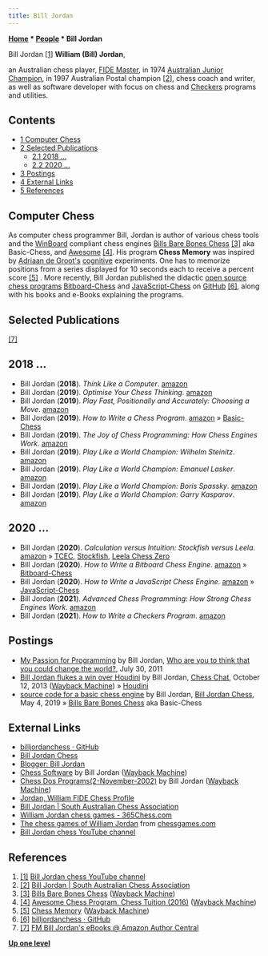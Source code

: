 ```yaml
---
title: Bill Jordan
---
```

**[Home](Home "Home") * [People](People "People") * Bill Jordan**

[](https://www.youtube.com/channel/UCsdlBGD9F-HNla3kQdhTleQ) Bill Jordan <a id="cite-note-1" href="#cite-ref-1">[1]</a>
**William (Bill) Jordan**,

an Australian chess player, [FIDE Master](https://en.wikipedia.org/wiki/FIDE_titles#FIDE_Master_.28FM.29),
in 1974 [Australian Junior Champion](https://en.wikipedia.org/wiki/Australian_Chess_Championship#Australian_Junior_Champions), in 1997 Australian Postal champion <a id="cite-note-2" href="#cite-ref-2">[2]</a>, chess coach and writer, as well as software developer with focus on chess and [Checkers](Checkers "Checkers") programs and utilities.

## Contents

- [1 Computer Chess](#computer-chess)
- [2 Selected Publications](#selected-publications)
  - [2.1 2018 ...](#2018-...)
  - [2.2 2020 ...](#2020-...)
- [3 Postings](#postings)
- [4 External Links](#external-links)
- [5 References](#references)

## Computer Chess

As computer chess programmer Bill, Jordan is author of various chess tools and the [WinBoard](WinBoard "WinBoard") compliant chess engines [Bills Bare Bones Chess](Bills_Bare_Bones_Chess "Bills Bare Bones Chess") <a id="cite-note-3" href="#cite-ref-3">[3]</a> aka Basic-Chess, and [Awesome](Awesome "Awesome") <a id="cite-note-4" href="#cite-ref-4">[4]</a>.
His program **Chess Memory** was inspired by [Adriaan de Groot's](Adriaan_de_Groot "Adriaan de Groot") [cognitive](Cognition "Cognition") experiments.
One has to memorize positions from a series displayed for 10 seconds each to receive a percent score
<a id="cite-note-5" href="#cite-ref-5">[5]</a> .
More recently, Bill Jordan published the didactic [open source chess programs](Category:Open_Source "Category:Open Source") [Bitboard-Chess](Bitboard-Chess "Bitboard-Chess") and [JavaScript-Chess](JavaScript-Chess "JavaScript-Chess") on [GitHub](https://en.wikipedia.org/wiki/GitHub) <a id="cite-note-6" href="#cite-ref-6">[6]</a>, along with his books and e-Books explaining the programs.

## Selected Publications

<a id="cite-note-7" href="#cite-ref-7">[7]</a>

## 2018 ...

- Bill Jordan (**2018**). *Think Like a Computer*. [amazon](https://www.amazon.com/Think-Like-Computer-Bill-Jordan-ebook/dp/B07KPHNCQH/)
- Bill Jordan (**2019**). *Optimise Your Chess Thinking*. [amazon](https://www.amazon.com/Optimise-Your-Chess-Thinking-Jordan-ebook/dp/B07NJRGBCY/)
- Bill Jordan (**2019**). *Play Fast, Positionally and Accurately: Choosing a Move*. [amazon](https://www.amazon.com/Play-Fast-Positionally-Accurately-Choosing-ebook/dp/B07WQ1SM86/)
- Bill Jordan (**2019**). *How to Write a Chess Program*. [amazon](https://www.amazon.com/gp/product/B07SVX1V73/ref=dbs_a_def_rwt_hsch_vapi_tkin_p1_i0) » [Basic-Chess](Bills_Bare_Bones_Chess "Bills Bare Bones Chess")
- Bill Jordan (**2019**). *The Joy of Chess Programming: How Chess Engines Work*. [amazon](https://www.amazon.com/Joy-Chess-Programming-Engines-Work-ebook/dp/B07RQJWKHV)
- Bill Jordan (**2019**). *Play Like a World Champion: Wilhelm Steinitz*. [amazon](https://www.amazon.com/Play-Like-World-Champion-Steinitz-ebook/dp/B07PWJCNWY/)
- Bill Jordan (**2019**). *Play Like a World Champion: Emanuel Lasker*. [amazon](https://www.amazon.com/Play-Like-World-Champion-Emanuel-ebook/dp/B07Q338XH2/)
- Bill Jordan (**2019**). *Play Like a World Champion: Boris Spassky*. [amazon](https://www.amazon.com/Play-Like-World-Champion-Spassky-ebook/dp/B07SHXWR6B/)
- Bill Jordan (**2019**). *Play Like a World Champion: Garry Kasparov*. [amazon](https://www.amazon.com/Play-Like-World-Champion-Kasparov-ebook/dp/B07T8CVK63/)

## 2020 ...

- Bill Jordan (**2020**). *Calculation versus Intuition: Stockfish versus Leela*. [amazon](https://www.amazon.com/Calculation-versus-Intuition-Stockfish-Leela-ebook/dp/B08LYBQDMB/) » [TCEC](TCEC "TCEC"), [Stockfish](Stockfish "Stockfish"), [Leela Chess Zero](Leela_Chess_Zero "Leela Chess Zero")
- Bill Jordan (**2020**). *How to Write a Bitboard Chess Engine*. [amazon](https://www.amazon.com/How-Write-Bitboard-Chess-Engine-ebook/dp/B0842GRJ6L/) » [Bitboard-Chess](Bitboard-Chess "Bitboard-Chess")
- Bill Jordan (**2020**). *How to Write a JavaScript Chess Engine*. [amazon](https://www.amazon.com/How-Write-JavaScript-Chess-Engine-ebook/dp/B087BJ467C/) » [JavaScript-Chess](JavaScript-Chess "JavaScript-Chess")
- Bill Jordan (**2021**). *Advanced Chess Programming: How Strong Chess Engines Work*. [amazon](https://www.amazon.com/Advanced-Chess-Programming-Strong-Engines-ebook/dp/B092W5LV9Q/)
- Bill Jordan (**2021**). *How to Write a Checkers Program*. [amazon](https://www.amazon.com/dp/B0968R3TW4/)

## Postings

- [My Passion for Programming](http://whoareyoutothink.blogspot.com/2011/07/my-passion-for-programming.html) by Bill Jordan, [Who are you to think that you could change the world?](http://whoareyoutothink.blogspot.com/), July 30, 2011
- [Bill Jordan flukes a win over Houdini](http://web.archive.org/web/20140501153133/http://www.chesschat.org/showthread.php?15127-Bill-Jordan-flukes-a-win-over-Houdini) by Bill Jordan, [Chess Chat](http://www.chesschat.org/forum.php), October 12, 2013 ([Wayback Machine](https://en.wikipedia.org/wiki/Wayback_Machine)) » [Houdini](Houdini "Houdini")
- [source code for a basic chess engine](https://billjordanchess.blogspot.com/2019/05/i-am-making-available-source-code-for.html) by Bill Jordan, [Bill Jordan Chess](https://billjordanchess.blogspot.com), May 4, 2019 » [Bills Bare Bones Chess](Bills_Bare_Bones_Chess "Bills Bare Bones Chess") aka Basic-Chess

## External Links

- [billjordanchess · GitHub](https://github.com/billjordanchess)
- [Bill Jordan Chess](https://billjordanchess.blogspot.com/)
- [Blogger: Bill Jordan](https://www.blogger.com/profile/08403969173737672866)
- [Chess Software](http://web.archive.org/web/20131022085307/http://home.vicnet.net.au/~chess/programs.html) by Bill Jordan ([Wayback Machine](https://en.wikipedia.org/wiki/Wayback_Machine))
- [Chess Dos Programs(2-November-2002)](http://web.archive.org/web/20121016072832/http://home.vicnet.net.au/~chess/dos.html) by Bill Jordan ([Wayback Machine](https://en.wikipedia.org/wiki/Wayback_Machine))
- [Jordan, William FIDE Chess Profile](https://ratings.fide.com/card.phtml?event=3200876)
- [Bill Jordan | South Australian Chess Association](https://sachess.org.au/bill-jordan/)
- [William Jordan chess games - 365Chess.com](https://www.365chess.com/players/William_Jordan)
- [The chess games of William Jordan](http://www.chessgames.com/perl/chessplayer?pid=39607) from [chessgames.com](http://www.chessgames.com/index.html)
- [Bill Jordan chess YouTube channel](https://www.youtube.com/channel/UCsdlBGD9F-HNla3kQdhTleQ)

## References

1. <a id="cite-ref-1" href="#cite-note-1">[1]</a> [Bill Jordan chess YouTube channel](https://www.youtube.com/channel/UCsdlBGD9F-HNla3kQdhTleQ)
1. <a id="cite-ref-2" href="#cite-note-2">[2]</a> [Bill Jordan | South Australian Chess Association](https://sachess.org.au/bill-jordan/)
1. <a id="cite-ref-3" href="#cite-note-3">[3]</a> [Bills Bare Bones Chess](http://web.archive.org/web/20161111132747/http://www.chess-tuition.com/bbb//bbbc.html) ([Wayback Machine](https://en.wikipedia.org/wiki/Wayback_Machine))
1. <a id="cite-ref-4" href="#cite-note-4">[4]</a> [Awesome Chess Program, Chess Tuition (2016)](http://web.archive.org/web/20161012202911/http://chess-tuition.com/awesome.html) ([Wayback Machine](https://en.wikipedia.org/wiki/Wayback_Machine))
1. <a id="cite-ref-5" href="#cite-note-5">[5]</a> [Chess Memory](http://web.archive.org/web/20140122140327/http://home.vicnet.net.au/~chess/cm.html) ([Wayback Machine](https://en.wikipedia.org/wiki/Wayback_Machine))
1. <a id="cite-ref-6" href="#cite-note-6">[6]</a> [billjordanchess · GitHub](https://github.com/billjordanchess)
1. <a id="cite-ref-7" href="#cite-note-7">[7]</a> [FM Bill Jordan's eBooks @ Amazon Author Central](https://www.amazon.com/-/e/B07F5WSFHZ)

**[Up one level](People "People")**

